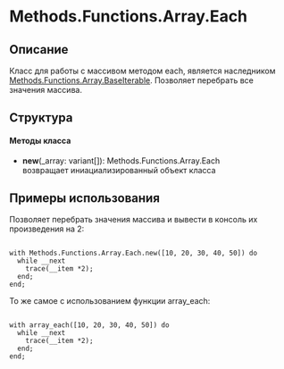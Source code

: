 # Methods.Functions.Array.Each


## Описание

Класс для работы с массивом методом each, является наследником [Methods.Functions.Array.BaseIterable](/Docs/Methods/Functions/Array/base_iterable.md). Позволяет перебрать все значения массива.


## Структура

#### Методы класса


* **new**(\_array: variant[]): Methods.Functions.Array.Each <br>
  возвращает иниациализированный объект класса


## Примеры использования

Позволяет перебрать значения массива и вывести в консоль их произведения на 2:

```

with Methods.Functions.Array.Each.new([10, 20, 30, 40, 50]) do
  while __next
    trace(__item *2);
  end;
end;
```

То же самое с использованием функции array_each:

```

with array_each([10, 20, 30, 40, 50]) do
  while __next
    trace(__item *2);
  end;
end;
```
